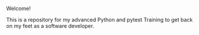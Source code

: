 Welcome!

This is a repository for my advanced Python and pytest Training to get back on my feet as a software developer.

